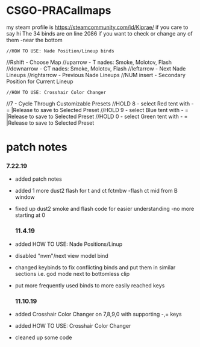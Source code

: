 # CSGO-PRACallmaps

my steam profile is https://steamcommunity.com/id/Kiprae/ if you care to say hi
The 34 binds are on line 2086 if you want to check or change any of them -near the bottom

	//HOW TO USE: Nade Position/Lineup binds
//Rshift     - Choose Map
//uparrow    - T nades: Smoke, Molotov, Flash
//downarrow  - CT nades: Smoke, Molotov, Flash
//leftarrow  - Next Nade Lineups
//rightarrow - Previous Nade Lineups
//NUM insert - Secondary Position for Current Lineup

	//HOW TO USE: Crosshair Color Changer
//7		  - Cycle Through Customizable Presets
//HOLD 8	  - select Red tent with -  = |Release to save to Selected Preset
//HOLD 9	  - select Blue tent with -  = |Release to save to Selected Preset
//HOLD 0	  - select Green tent with -  = |Release to save to Selected Preset

# patch notes
   ### 7.22.19
- added patch notes
- added 1 more dust2 flash for t and ct fctmbw -flash ct mid from B window
- fixed up dust2 smoke and flash code for easier understanding -no more starting at 0

	### 11.4.19
- added HOW TO USE: Nade Positions/Linup
- disabled "nvm"/next view model bind
- changed keybinds to fix conflicting binds and put them in similar sections i.e. god mode next to bottomless clip
- put more frequently used binds to more easily reached keys

	### 11.10.19
- added Crosshair Color Changer on 7,8,9,0 with supporting -,= keys
- added  HOW TO USE: Crosshair Color Changer
- cleaned up some code

<p	### LIST OF MAYBES
- bind backspace to clear crosshair preset .log file? even possible with console only? or maybe just clear console
- set bind to start and save nade presets
- Smoke Z FROm big truck old cache
- extra help button? leads to a how to edit the code video?	 how to use config video?  general tutorial?
- rctrl - jump boost positions, nades to take a/b, callouts, god tier nades, jump bind nades, one way smokes?
- bot that jump, walk, run crouch past/peak set locations on each map?
</p>
<p	### LIST OF TODO'S
- Overpass, nuke, Vertigo, new cache, cobblestone
- optimize, to much code could break cfg when new map linups added
</p>
